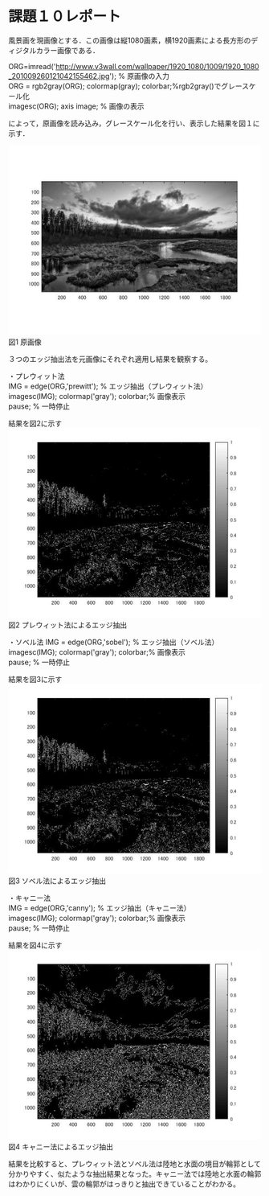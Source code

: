 ﻿# 課題１０レポート

風景画を現画像とする．この画像は縦1080画素，横1920画素による長方形のディジタルカラー画像である．

ORG=imread('http://www.v3wall.com/wallpaper/1920_1080/1009/1920_1080_201009260121042155462.jpg'); % 原画像の入力  
ORG = rgb2gray(ORG); colormap(gray); colorbar;%rgb2gray()でグレースケール化  
imagesc(ORG); axis image; % 画像の表示  

によって，原画像を読み込み，グレースケール化を行い、表示した結果を図１に示す．  

![原画像](https://github.com/MogmogPakupaku/lecture_image_processing/blob/master/image/kadai2_gryorg.jpg)  
図1 原画像

３つのエッジ抽出法を元画像にそれぞれ適用し結果を観察する。　　

・プレウィット法  
IMG = edge(ORG,'prewitt'); % エッジ抽出（プレウィット法）  
imagesc(IMG); colormap('gray'); colorbar;% 画像表示  
pause; % 一時停止  

結果を図2に示す　　
![原画像](https://github.com/MogmogPakupaku/lecture_image_processing/blob/master/image/kadai10_prewitt.jpg)  
図2 プレウィット法によるエッジ抽出

・ソベル法
IMG = edge(ORG,'sobel'); % エッジ抽出（ソベル法）  
imagesc(IMG); colormap('gray'); colorbar;% 画像表示  
pause; % 一時停止  

結果を図3に示す　　
![原画像](https://github.com/MogmogPakupaku/lecture_image_processing/blob/master/image/kadai10_sobel.jpg)  
図3 ソベル法によるエッジ抽出

・キャニー法  
IMG = edge(ORG,'canny'); % エッジ抽出（キャニー法）  
imagesc(IMG); colormap('gray'); colorbar;% 画像表示  
pause; % 一時停止  

結果を図4に示す　　
![原画像](https://github.com/MogmogPakupaku/lecture_image_processing/blob/master/image/kadai10_canny.jpg)  
図4 キャニー法によるエッジ抽出

結果を比較すると、プレウィット法とソベル法は陸地と水面の境目が輪郭として分かりやすく、似たような抽出結果となった。キャニー法では陸地と水面の輪郭はわかりにくいが、雲の輪郭がはっきりと抽出できていることがわかる。
